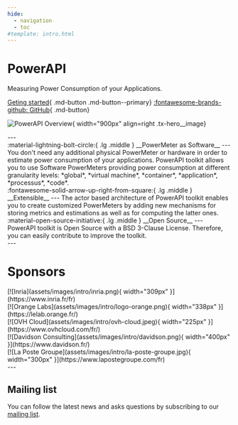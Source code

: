 ```yaml
---
hide:
  - navigation
  - toc
#template: intro.html
---
```


<div class="tx-hero markdown" markdown>

  <div class="tx-hero__content" markdown>

# PowerAPI

Measuring Power Consumption of your Applications.

[Geting started](getting_started.md){ .md-button .md-button--primary}
[:fontawesome-brands-github: GitHub](https://github.com/powerapi-ng/){ .md-button}  

  </div>

![PowerAPI Overview](assets/images/intro/overview.png){ width="900px" align=right .tx-hero__image}

</div>
---

<!-- div class="grid cards" markdown-->

<div class="grid-container" markdown>
  <div class="grid-item card container" markdown>
:material-lightning-bolt-circle:{ .lg .middle } __PowerMeter as Software__
---
 You don't need any additional physical PowerMeter or hardware in order to estimate power consumption of your applications.
 PowerAPI toolkit allows you to use Software PowerMeters providing power consumption at different granularity levels: *global*, *virtual machine*, *container*, *application*, *processus*, *code*.
  </div>
  <div class="grid-item card container" markdown>
:fontawesome-solid-arrow-up-right-from-square:{ .lg .middle } __Extensible__
---
The actor based architecture of PowerAPI toolkit enables you to create customized PowerMeters by adding new mechanisms for storing metrics and estimations as well as for computing the latter ones.
  </div>
  <div class="grid-item card container" markdown>
:material-open-source-initiative:{ .lg .middle } __Open Source__
---
PowerAPI toolkit is Open Source with a BSD 3-Clause License.
Therefore, you can easily contribute to improve the toolkit.
  </div>
</div>
---

# Sponsors

<div class="sponsors" markdown>
  <div class="sponsor" markdown>  
  [![Inria](assets/images/intro/inria.png){ width="309px" }](https://www.inria.fr/fr)
  </div>
  <div class="sponsor" markdown>  
  [![Orange Labs](assets/images/intro/logo-orange.png){ width="338px" }](https://lelab.orange.fr/)
  </div>
  <div class="sponsor" markdown>  
  [![OVH Cloud](assets/images/intro/ovh-cloud.jpeg){ width="225px" }](https://www.ovhcloud.com/fr/)
  </div>
</div>
<div class="sponsors" markdown>
  <div class="sponsor" markdown>  
  [![Davidson Consulting](assets/images/intro/davidson.png){ width="400px" }](https://www.davidson.fr/)
  </div>
  <div class="sponsor" markdown>  
  [![La Poste Groupe](assets/images/intro/la-poste-groupe.jpg){ width="300px" }](https://www.lapostegroupe.com/fr)
  </div>
</div>
---

## Mailing list

You can follow the latest news and asks questions by subscribing to our <a href="mailto:sympa@inria.fr?subject=subscribe powerapi">mailing list</a>.
